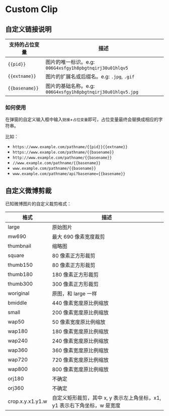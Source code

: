 # Custom Clip

## 自定义链接说明

| 支持的占位变量 | 描述                                                        |
| -------------- | ----------------------------------------------------------- |
| `{{pid}}`      | 图片的唯一标识。e.g: `006G4xsfgy1h8pbgtnqirj30u01hlqv5`     |
| `{{extname}}`  | 图片的扩展名或后缀名。e.g: `.jpg`, `.gif`                   |
| `{{basename}}` | 图片的基础名称。e.g: `006G4xsfgy1h8pbgtnqirj30u01hlqv5.jpg` |

### 如何使用

在弹窗的自定义输入框中输入`链接`+`占位变量`即可，占位变量最终会替换成相应的字符串。

比如：

-   `https://www.example.com/pathname/{{pid}}{{extname}}`
-   `https://www.example.com/pathname/{{basename}}`
-   `http://www.example.com/pathname/{{basename}}`
-   `//www.example.com/pathname/{{basename}}`
-   `www.example.com/pathname/{{basename}}`
-   `www.example.com/pathname/api?basename={{basename}}`

## 自定义微博剪裁

已知微博图片的自定义裁剪格式：

| 格式             | 描述                                                                      |
| ---------------- | ------------------------------------------------------------------------- |
| large            | 原始图片                                                                  |
| mw690            | 最大 690 像素宽度裁剪                                                     |
| thumbnail        | 缩略图                                                                    |
| square           | 80 像素正方形裁剪                                                         |
| thumb150         | 80 像素正方形裁剪                                                         |
| thumb180         | 180 像素正方形裁剪                                                        |
| thumb300         | 300 像素正方形裁剪                                                        |
| woriginal        | 原图，和 large 一样                                                       |
| bmiddle          | 440 像素宽度原比例缩放                                                    |
| small            | 200 像素宽度原比例缩放                                                    |
| wap50            | 50 像素宽度原比例缩放                                                     |
| wap180           | 180 像素宽度原比例缩放                                                    |
| wap240           | 240 像素宽度原比例缩放                                                    |
| wap360           | 360 像素宽度原比例缩放                                                    |
| wap720           | 720 像素宽度原比例缩放                                                    |
| wap800           | 800 像素宽度原比例缩放                                                    |
| orj180           | 不确定                                                                    |
| orj360           | 不确定                                                                    |
| crop.x.y.x1.y1.w | 自定义矩形裁剪，其中 x, y 表示左上角坐标，x1, y1 表示右下角坐标，w 是宽度 |
